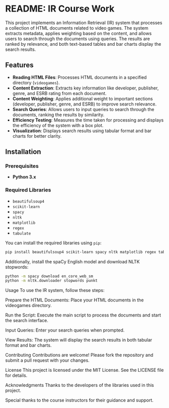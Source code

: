 # README: IR Course Work

This project implements an Information Retrieval (IR) system that processes a collection of HTML documents related to video games. The system extracts metadata, applies weighting based on the content, and allows users to search through the documents using queries. The results are ranked by relevance, and both text-based tables and bar charts display the search results.

## Features

- **Reading HTML Files**: Processes HTML documents in a specified directory (`videogames`).
- **Content Extraction**: Extracts key information like developer, publisher, genre, and ESRB rating from each document.
- **Content Weighting**: Applies additional weight to important sections (developer, publisher, genre, and ESRB) to improve search relevance.
- **Search Queries**: Allows users to input queries to search through the documents, ranking the results by similarity.
- **Efficiency Testing**: Measures the time taken for processing and displays the efficiency of the system with a box plot.
- **Visualization**: Displays search results using tabular format and bar charts for better clarity.

## Installation

### Prerequisites

- **Python 3.x**

### Required Libraries

- `beautifulsoup4`
- `scikit-learn`
- `spacy`
- `nltk`
- `matplotlib`
- `regex`
- `tabulate`

You can install the required libraries using `pip`:

```bash
pip install beautifulsoup4 scikit-learn spacy nltk matplotlib regex tabulate
```

Additionally, install the spaCy English model and download NLTK stopwords:
```bash
python -m spacy download en_core_web_sm
python -m nltk.downloader stopwords punkt
```

Usage
To use the IR system, follow these steps:

Prepare the HTML Documents: Place your HTML documents in the videogames directory.

Run the Script: Execute the main script to process the documents and start the search interface.

Input Queries: Enter your search queries when prompted.

View Results: The system will display the search results in both tabular format and bar charts.

Contributing
Contributions are welcome! Please fork the repository and submit a pull request with your changes.

License
This project is licensed under the MIT License. See the LICENSE file for details.

Acknowledgments
Thanks to the developers of the libraries used in this project.

Special thanks to the course instructors for their guidance and support.
